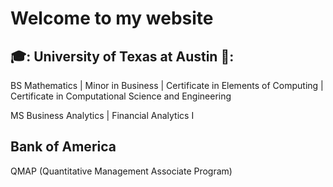 # Welcome to my website

## 🎓: University of Texas at Austin 🤘:
 BS Mathematics | Minor in Business | Certificate in Elements of Computing | Certificate in Computational Science and Engineering
 
 MS Business Analytics | Financial Analytics I
## Bank of America
 QMAP (Quantitative Management Associate Program)
